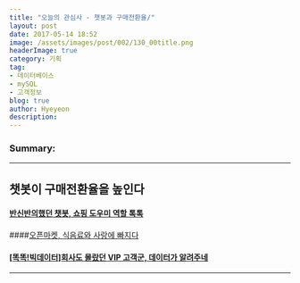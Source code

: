 ```yaml
---
title: "오늘의 관심사 - 챗봇과 구매전환율/"
layout: post
date: 2017-05-14 18:52
image: /assets/images/post/002/130_00title.png
headerImage: true
category: 기획
tag:
- 데이터베이스
- mySQL
- 고객정보
blog: true
author: Hyeyeon
description:
---
```


### Summary:



---


## 챗봇이 구매전환율을 높인다

#### [반신반의했던 챗봇, 쇼핑 도우미 역할 톡톡](http://www.zdnet.co.kr/news/news_view.asp?artice_id=20170512152208)


####[오픈마켓, 식음료와 사랑에 빠지다](http://www.ebn.co.kr/news/view/891335)

#### [[똑똑!빅데이터]회사도 몰랐던 VIP 고객군, 데이터가 알려주네](http://www.edaily.co.kr/news/NewsRead.edy?SCD=JE41&newsid=01521926615928592&DCD=A00504)

---
